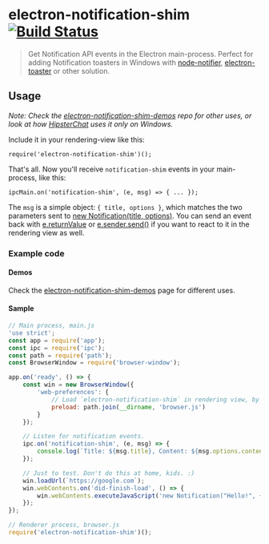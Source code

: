 # electron-notification-shim [![Build Status](https://travis-ci.org/seriema/electron-notification-shim.svg?branch=master)](https://travis-ci.org/seriema/electron-notification-shim)

> Get Notification API events in the Electron main-process. Perfect for adding Notification toasters in Windows with [node-notifier](https://github.com/mikaelbr/node-notifier), [electron-toaster](https://github.com/s-a/electron-toaster) or other solution.

## Usage

*Note: Check the [electron-notification-shim-demos](https://github.com/seriema/electron-notification-shim-demos) repo for other uses, or look at how [HipsterChat](https://github.com/kvasir/HipsterChat) uses it only on Windows.*

Include it in your rendering-view like this:

    require('electron-notification-shim')();

That's all. Now you'll receive `notification-shim` events in your main-process, like this:

    ipcMain.on('notification-shim', (e, msg) => { ... });

The `msg` is a simple object: `{ title, options }`, which matches the two parameters sent to [new Notification(title, options)](https://developer.mozilla.org/en-US/docs/Web/API/Notification/Notification). You can send an event back with [e.returnValue](http://electron.atom.io/docs/v0.37.8/api/ipc-main/#eventreturnvalue) or [e.sender.send()](http://electron.atom.io/docs/v0.37.8/api/ipc-main/#eventsender) if you want to react to it in the rendering view as well.

### Example code

#### Demos

Check the [electron-notification-shim-demos](https://github.com/seriema/electron-notification-shim-demos) page for different uses.

#### Sample

```js
// Main process, main.js
'use strict';
const app = require('app');
const ipc = require('ipc');
const path = require('path');
const BrowserWindow = require('browser-window');

app.on('ready', () => {
	const win = new BrowserWindow({
		'web-preferences': {
			// Load `electron-notification-shim` in rendering view, by requiring it in your preloaded script.
			preload: path.join(__dirname, 'browser.js')
		}
	});

	// Listen for notification events.
	ipc.on('notification-shim', (e, msg) => {
		console.log(`Title: ${msg.title}, Content: ${msg.options.content}`);
	});

	// Just to test. Don't do this at home, kids. :)
	win.loadUrl(`https://google.com`);
	win.webContents.on('did-finish-load', () => {
		win.webContents.executeJavaScript('new Notification("Hello!", {content: "Notification world!"})');
	});
});
```

```js
// Renderer process, browser.js
require('electron-notification-shim')();
```

